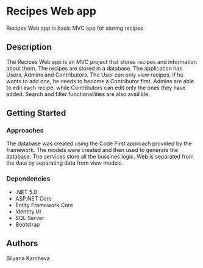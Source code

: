 # Recipes Web app

Recipes Web app is basic MVC app for storing recipes

## Description

The Recipes Web app is an MVC project that stores recipes and information about them. The recipes are stored in a database.
The application has Users, Admins and Contributors. The User can only view recipes, if he wants to add one, he needs to become a Contributor first. 
Admins are able to edit each recipe, while Contributors can edit only the ones they have added. Search and filter functionallities are also availible. 

## Getting Started

### Approaches

The database was created using the Code First approach provided by the framework. The models were created and then used to generate the database. The services store all the bussines logic.
Web is separated from the data by separating data from view models. 

### Dependencies

- .NET 5.0
- ASP.NET Core
- Entity Framework Core
- Identity.UI
- SQL Server
- Bootstrap

## Authors

Bilyana Karcheva
